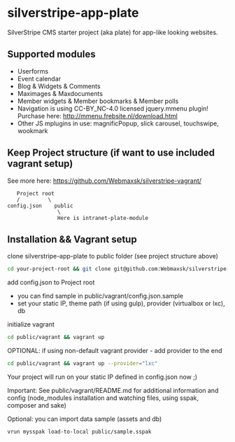# silverstripe-app-plate
SilverStripe CMS starter project (aka plate) for app-like looking websites.

## Supported modules
- Userforms
- Event calendar
- Blog & Widgets & Comments
- Maximages & Maxdocuments
- Member widgets & Member bookmarks & Member polls
- Navigation is using CC-BY_NC-4.0 licensed jquery.mmenu plugin! Purchase here: http://mmenu.frebsite.nl/download.html  
- Other JS mplugins in use: magnificPopup, slick carousel, touchswipe, wookmark

## Keep Project structure (if want to use included vagrant setup)
See more here: https://github.com/Webmaxsk/silverstripe-vagrant/

       Project root
       /         \
    config.json    public
               	    \
              	    Here is intranet-plate-module



## Installation && Vagrant setup

clone silverstripe-app-plate to public folder (see project structure above)
```bash
cd your-project-root && git clone git@github.com:Webmaxsk/silverstripe-app-plate.git public && rm -rf public/.git
```

add config.json to Project root
- you can find sample in public/vagrant/config.json.sample
- set your static IP, theme path (if using gulp), provider (virtualbox or lxc), db

initialize vagrant
```bash
cd public/vagrant && vagrant up 
```

OPTIONAL: if using non-default vagrant provider - add provider to the end
```bash
cd public/vagrant && vagrant up --provider="lxc"
```

Your project will run on your static IP defined in config.json now ;)

Important: See public/vagrant/README.md for additional information and config (node_modules installation and watching files, using sspak, composer and sake)

Optional: you can import data sample (assets and db)
```bash
vrun mysspak load-to-local public/sample.sspak
```
